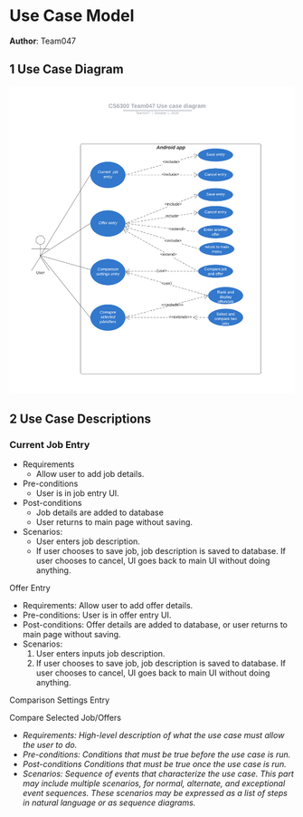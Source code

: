 # Use Case Model

**Author**: Team047

## 1 Use Case Diagram

![Use case](./useCaseDiagram.png)

## 2 Use Case Descriptions

### Current Job Entry

- Requirements 
  - Allow user to add job details.
- Pre-conditions
  - User is in job entry UI.
- Post-conditions
  - Job details are added to database
  - User returns to main page without saving.
- Scenarios:
  - User enters job description.
  - If user chooses to save job, job description is saved to database. If user chooses to cancel, UI goes back to main UI without doing anything.	      

Offer Entry

 - Requirements: Allow user to add offer details.
 - Pre-conditions: User is in offer entry UI.
 - Post-conditions: Offer details are added to database, or user returns to main page without saving.
 - Scenarios:
   1. User enters inputs job description.
   2. If user chooses to save job, job description is saved to database. If user chooses to cancel, UI goes back to main UI without doing anything.

Comparison Settings Entry

Compare Selected Job/Offers



- *Requirements: High-level description of what the use case must allow the user to do.*
- *Pre-conditions: Conditions that must be true before the use case is run.*
- *Post-conditions Conditions that must be true once the use case is run.*
- *Scenarios: Sequence of events that characterize the use case. This part may include multiple scenarios, for normal, alternate, and exceptional event sequences. These scenarios may be expressed as a list of steps in natural language or as sequence diagrams.*